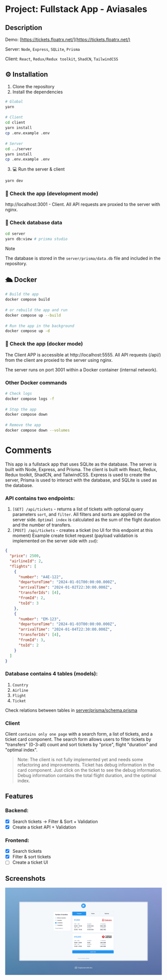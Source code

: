 # Project: Fullstack App - Aviasales

## Description

Demo: [https://tickets.floatrx.net/](https://tickets.floatrx.net/)

Server: `Node`, `Express`, `SQLite`, `Prisma`

Client: `React`, `Redux/Redux toolkit`, `ShadCN`, `TailwindCSS`

## ⚙️ Installation

1. Clone the repository
2. Install the dependencies

```bash
# Global
yarn

# Client
cd client
yarn install
cp .env.example .env

# Server
cd ../server
yarn install
cp .env.example .env
```

3. 💻 Run the server & client

```bash
yarn dev
```

### 🚀 Check the app (development mode)

http://localhost:3001 - Client. All API requests are proxied to the server with nginx.

### 🔎 Check database data

```bash
cd server
yarn db:view # prisma studio
```

> [!NOTE]
>
> The database is stored in the `server/prisma/data.db` file and included in the repository.

## 🛳️ Docker

```bash
# Build the app
docker compose build

# or rebuild the app and run
docker compose up --build

# Run the app in the background
docker compose up -d
```

### 🚀 Check the app (docker mode)

The Client APP is accessible at http://localhost:5555. All API requests (/api/) from the client are proxied to the server using nginx.

The server runs on port 3001 within a Docker container (internal network).

### Other Docker commands

```bash
# Check logs
docker compose logs -f

# Stop the app
docker compose down

# Remove the app
docker compose down --volumes
```

# Comments

This app is a fullstack app that uses SQLite as the database. The server is built with Node, Express, and Prisma. The client is built with
React, Redux, Redux toolkit, ShadCN, and TailwindCSS.
Express is used to create the server, Prisma is used to interact with the database, and SQLite is used as the database.

### API contains two endpoints:

1. `[GET] /api/tickets` - returns a list of tickets with optional query parameters `sort`, and `filter`. All filters and sorts are applied
   on the server side. `Optimal index` is calculated as the sum of the flight duration and the number of transfers.
2. `[POST] /api/tickets` - creates a ticket (no UI for this endpoint at this moment)
   Example create ticket request (payload validation is implemented on the server side with `zod`):

```json
{
  "price": 2500,
  "airlineId": 2,
  "flights": [
    {
      "number": "A4E-122",
      "departureTime": "2024-01-01T00:00:00.000Z",
      "arrivalTime": "2024-01-02T22:30:00.000Z",
      "transferIds": [4],
      "fromId": 2,
      "toId": 3
    },
    {
      "number": "EM-123",
      "departureTime": "2024-01-03T00:00:00.000Z",
      "arrivalTime": "2024-01-04T22:30:00.000Z",
      "transferIds": [4],
      "fromId": 3,
      "toId": 2
    }
  ]
}
```

### Database contains 4 tables (models):

1. `Country`
2. `Airline`
3. `Flight`
4. `Ticket`

Check relations between tables in [server/prisma/schema.prisma](server/prisma/schema.prisma)

### Client

Client `contains only one page` with a search form, a list of tickets, and a ticket card component.
The search form allows users to filter tickets by "transfers" (0-3-all) count and sort tickets by "price", flight "duration" and "optimal
index".

> Note: The client is not fully implemented yet and needs some refactoring and improvements.
> Ticket has debug information in the card component. Just click on the ticket to see the debug information.
> Debug information contains the total flight duration, and the optimal index.

## Features

### Backend:

-   [x] Search tickets → Filter & Sort + Validation
-   [x] Create a ticket API + Validation

### Frontend:

-   [x] Search tickets
-   [x] Filter & sort tickets
-   [ ] Create a ticket UI

## Screenshots

![image](screenshots/screen-1.jpg)
